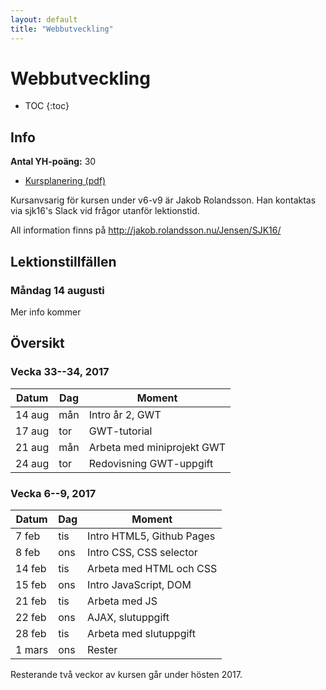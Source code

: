 ```yaml
---
layout: default
title: "Webbutveckling"
---
```



Webbutveckling
======================

* TOC
{:toc}

Info
----

**Antal YH-poäng:** 30

* [Kursplanering (pdf)](kursplanering11.pdf)

Kursanvsarig för kursen under v6-v9 är Jakob Rolandsson. Han kontaktas via sjk16's Slack vid frågor utanför lektionstid.

All information finns på http://jakob.rolandsson.nu/Jensen/SJK16/

Lektionstillfällen
-------------

### Måndag 14 augusti

Mer info kommer



Översikt
--------

### Vecka 33--34, 2017
Datum  | Dag | Moment
-------|-----|--------------
14 aug | mån | Intro år 2, GWT 
17 aug | tor | GWT-tutorial
21 aug | mån | Arbeta med miniprojekt GWT
24 aug | tor | Redovisning GWT-uppgift



### Vecka 6--9, 2017

Datum  | Dag | Moment
-------|-----|--------------
7 feb | tis | Intro HTML5, Github Pages
8 feb | ons | Intro CSS, CSS selector
14 feb | tis |  Arbeta med HTML och CSS
15 feb | ons | Intro JavaScript, DOM
21 feb | tis |  Arbeta med JS
22 feb | ons |  AJAX, slutuppgift
28 feb | tis |  Arbeta med slutuppgift
1 mars | ons |  Rester

Resterande två veckor av kursen går under hösten 2017.


